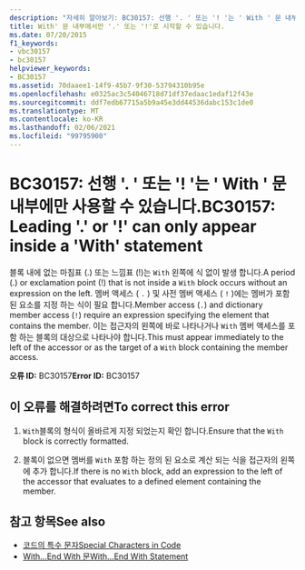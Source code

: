 ```yaml
---
description: "자세히 알아보기: BC30157: 선행 '. ' 또는 '! '는 ' With ' 문 내부에만 사용할 수 있습니다."
title: With' 문 내부에서만 '.' 또는 '!'로 시작할 수 있습니다.
ms.date: 07/20/2015
f1_keywords:
- vbc30157
- bc30157
helpviewer_keywords:
- BC30157
ms.assetid: 70daaee1-14f9-45b7-9f30-53794310b95e
ms.openlocfilehash: e0325ac3c54046718d71df37edaac1edaf12f43e
ms.sourcegitcommit: ddf7edb67715a5b9a45e3dd44536dabc153c1de0
ms.translationtype: MT
ms.contentlocale: ko-KR
ms.lasthandoff: 02/06/2021
ms.locfileid: "99795900"
---
```

# <a name="bc30157-leading--or--can-only-appear-inside-a-with-statement"></a><span data-ttu-id="f4986-103">BC30157: 선행 '. ' 또는 '! '는 ' With ' 문 내부에만 사용할 수 있습니다.</span><span class="sxs-lookup"><span data-stu-id="f4986-103">BC30157: Leading '.' or '!' can only appear inside a 'With' statement</span></span>

<span data-ttu-id="f4986-104">블록 내에 없는 마침표 (.) 또는 느낌표 (!)는 `With` 왼쪽에 식 없이 발생 합니다.</span><span class="sxs-lookup"><span data-stu-id="f4986-104">A period (.) or exclamation point (!) that is not inside a `With` block occurs without an expression on the left.</span></span> <span data-ttu-id="f4986-105">멤버 액세스 ( `.` ) 및 사전 멤버 액세스 ( `!` )에는 멤버가 포함 된 요소를 지정 하는 식이 필요 합니다.</span><span class="sxs-lookup"><span data-stu-id="f4986-105">Member access (`.`) and dictionary member access (`!`) require an expression specifying the element that contains the member.</span></span> <span data-ttu-id="f4986-106">이는 접근자의 왼쪽에 바로 나타나거나 `With` 멤버 액세스를 포함 하는 블록의 대상으로 나타나야 합니다.</span><span class="sxs-lookup"><span data-stu-id="f4986-106">This must appear immediately to the left of the accessor or as the target of a `With` block containing the member access.</span></span>

 <span data-ttu-id="f4986-107">**오류 ID:** BC30157</span><span class="sxs-lookup"><span data-stu-id="f4986-107">**Error ID:** BC30157</span></span>

## <a name="to-correct-this-error"></a><span data-ttu-id="f4986-108">이 오류를 해결하려면</span><span class="sxs-lookup"><span data-stu-id="f4986-108">To correct this error</span></span>

1. <span data-ttu-id="f4986-109">`With`블록의 형식이 올바르게 지정 되었는지 확인 합니다.</span><span class="sxs-lookup"><span data-stu-id="f4986-109">Ensure that the `With` block is correctly formatted.</span></span>

2. <span data-ttu-id="f4986-110">블록이 없으면 멤버를 `With` 포함 하는 정의 된 요소로 계산 되는 식을 접근자의 왼쪽에 추가 합니다.</span><span class="sxs-lookup"><span data-stu-id="f4986-110">If there is no `With` block, add an expression to the left of the accessor that evaluates to a defined element containing the member.</span></span>

## <a name="see-also"></a><span data-ttu-id="f4986-111">참고 항목</span><span class="sxs-lookup"><span data-stu-id="f4986-111">See also</span></span>

- [<span data-ttu-id="f4986-112">코드의 특수 문자</span><span class="sxs-lookup"><span data-stu-id="f4986-112">Special Characters in Code</span></span>](../../programming-guide/program-structure/special-characters-in-code.md)
- [<span data-ttu-id="f4986-113">With...End With 문</span><span class="sxs-lookup"><span data-stu-id="f4986-113">With...End With Statement</span></span>](../statements/with-end-with-statement.md)
